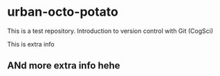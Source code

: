 # urban-octo-potato
This is a test repository. Introduction to version control with Git (CogSci)

This is extra info

## ANd more extra info hehe
